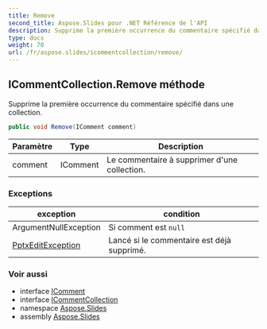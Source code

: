 ```yaml
---
title: Remove
second_title: Aspose.Slides pour .NET Référence de l'API
description: Supprime la première occurrence du commentaire spécifié dans une collection.
type: docs
weight: 70
url: /fr/aspose.slides/icommentcollection/remove/
---
```


## ICommentCollection.Remove méthode

Supprime la première occurrence du commentaire spécifié dans une collection.

```csharp
public void Remove(IComment comment)
```

| Paramètre | Type | Description |
| --- | --- | --- |
| comment | IComment | Le commentaire à supprimer d'une collection. |

### Exceptions

| exception | condition |
| --- | --- |
| ArgumentNullException | Si comment est `null` |
| [PptxEditException](../../pptxeditexception) | Lancé si le commentaire est déjà supprimé. |

### Voir aussi

* interface [IComment](../../icomment)
* interface [ICommentCollection](../../icommentcollection)
* namespace [Aspose.Slides](../../icommentcollection)
* assembly [Aspose.Slides](../../../)

<!-- NE PAS ÉDITER : généré par xmldocmd pour Aspose.Slides.dll -->